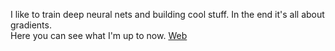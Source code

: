 I like to train deep neural nets and building cool stuff. In the end it's all about gradients.                              
Here you can see what I'm up to now.  [Web](https://sreedeep.netlify.app/) 
